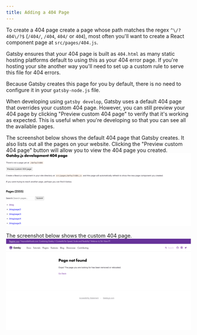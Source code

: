 ```yaml
---
title: Adding a 404 Page
---
```


To create a 404 page create a page whose path matches the regex `^\/?404\/?$` (`/404/`, `/404`, `404/` or `404`), most often you'll want to create a React component page at `src/pages/404.js`.

Gatsby ensures that your 404 page is built as `404.html` as many static hosting platforms default to using this as your 404 error page. If you're hosting your site another way you'll need to set up a custom rule to serve this file for 404 errors.

Because Gatsby creates this page for you by default, there is no need to configure it in your `gatsby-node.js` file.

When developing using `gatsby develop`, Gatsby uses a default 404 page that overrides your custom 404 page. However, you can still preview your 404 page by clicking "Preview custom 404 page" to verify that it's working as expected. This is useful when you're developing so that you can see all the available pages.

The screenshot below shows the default 404 page that Gatsby creates. It also lists out all the pages on your website. Clicking the "Preview custom 404 page" button will allow you to view the 404 page you created.
![Gatsby Default 404 Page](../../images/gatsby-default-404.png)

The screenshot below shows the custom 404 page.
![Gatsby Custom 404 Page](../../images/gatsby-custom-404.png)
